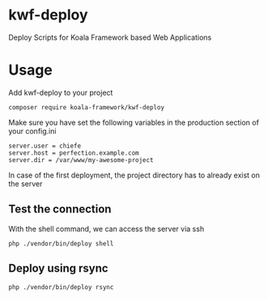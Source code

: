 # kwf-deploy
Deploy Scripts for Koala Framework based Web Applications
# Usage
Add kwf-deploy to your project

    composer require koala-framework/kwf-deploy

Make sure you have set the following variables in the production section of your config.ini

    server.user = chiefe
    server.host = perfection.example.com
    server.dir = /var/www/my-awesome-project

In case of the first deployment, the project directory has to already exist on the server

## Test the connection
With the shell command, we can access the server via ssh

    php ./vendor/bin/deploy shell

## Deploy using rsync

    php ./vendor/bin/deploy rsync

